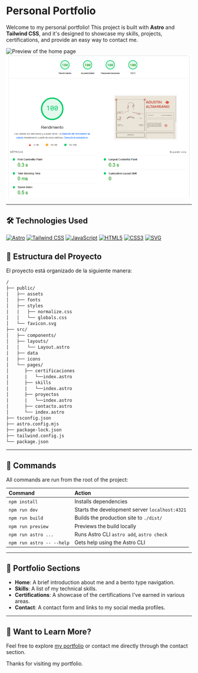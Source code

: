 # Personal Portfolio

Welcome to my personal portfolio! This project is built with **Astro** and **Tailwind CSS**, and it's designed to showcase my skills, projects, certifications, and provide an easy way to contact me.

<img src="public\assets\portfolio-demo.png" alt="Preview of the home page" style="max-width: 100%;" />
<img src="public\assets\portfolio-seo.png" alt="Preview of the seo of the page" style="max-width: 100%;" />

---

## 🛠️ Technologies Used

[![Astro](https://img.shields.io/badge/Astro-FF5D01?style=for-the-badge&logo=astro&logoColor=white)](https://astro.build)
[![Tailwind CSS](https://img.shields.io/badge/Tailwind_CSS-38B2AC?style=for-the-badge&logo=tailwind-css&logoColor=white)](https://tailwindcss.com/)
[![JavaScript](https://img.shields.io/badge/JavaScript-F7DF1E?style=for-the-badge&logo=javascript&logoColor=black)](https://developer.mozilla.org/en-US/docs/Web/JavaScript)
[![HTML5](https://img.shields.io/badge/HTML5-E34F26?style=for-the-badge&logo=html5&logoColor=white)](https://developer.mozilla.org/en-US/docs/Web/HTML)
[![CSS3](https://img.shields.io/badge/CSS3-1572B6?style=for-the-badge&logo=css3&logoColor=white)](https://developer.mozilla.org/en-US/docs/Web/CSS)
[![SVG](https://img.shields.io/badge/SVG-FFB13B?style=for-the-badge&logo=svg&logoColor=white)](https://developer.mozilla.org/en-US/docs/Web/SVG)

## 📂 Estructura del Proyecto

El proyecto está organizado de la siguiente manera:

```text
/
├── public/
│   ├── assets
│   ├── fonts
│   ├── styles
|   |   ├── normalize.css
│   │   └── globals.css
│   └── favicon.svg
├── src/
│   ├── components/
│   ├── layouts/
│   │   └── Layout.astro
|   ├── data
|   ├── icons
│   └── pages/
│      ├── certificaciones
|      |   └──index.astro
│      ├── skills
|      |   └──index.astro
│      ├── proyectos
|      |   └──index.astro
│      ├── contacto.astro
│      └── index.astro
├── tsconfig.json
├── astro.config.mjs
├── package-lock.json
├── tailwind.config.js
└── package.json
```

---

## 🧞 Commands

All commands are run from the root of the project:

| Command                   | Action                                         |
| :------------------------ | :--------------------------------------------- |
| `npm install`             | Installs dependencies                          |
| `npm run dev`             | Starts the development server `localhost:4321` |
| `npm run build`           | Builds the production site to `./dist/`        |
| `npm run preview`         | Previews the build locally                     |
| `npm run astro ...`       | Runs Astro CLI `astro add`, `astro check`      |
| `npm run astro -- --help` | Gets help using the Astro CLI                  |

---

## 📄 Portfolio Sections

- **Home**: A brief introduction about me and a bento type navigation.
- **Skills**: A list of my technical skills.
- **Certifications**: A showcase of the certifications I've earned in various areas.
- **Contact**: A contact form and links to my social media profiles.

---

## 👀 Want to Learn More?

Feel free to explore [my portfolio](https://port-aa.netlify.app/) or contact me directly through the contact section.

Thanks for visiting my portfolio.
